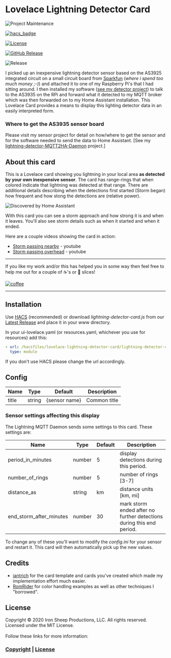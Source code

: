 # Lovelace Lightning Detector Card

![Project Maintenance][maintenance-shield]

[![hacs_badge][hacs-shield]](https://github.com/custom-components/hacs)

[![License][license-shield]](LICENSE)

[![GitHub Release][releases-shield]][releases]

![Release](https://github.com/ironsheep/lovelace-lightning-detector-card/workflows/Release/badge.svg)

I picked up an inexpensive lightning detector sensor based on the AS3925 integrated circuit on a small circuit board from [Sparkfun](https://www.sparkfun.com) (_where i spend too much money ;-)_) and attached it to one of my Raspberry Pi's that I had sitting around. I then installed my software ([see my detector project](https://github.com/ironsheep/lightning-detector-MQTT2HA-Daemon)) to talk to the AS3935 on the RPi and forward what it detected to my MQTT broker which was then forwarded on to my Home Assistant installation. This Lovelace Card provides a means to display this lighting detector data in an easily interpreted form.

### Where to get the AS3935 sensor board

Please visit my sensor project for detail on how/where to get the sensor and for the software needed to send the data to Home Assistant. [See my [lightning-detector-MQTT2HA-Daemon](https://github.com/ironsheep/lightning-detector-MQTT2HA-Daemon) project.]

## About this card

This is a Lovelace card showing you lightning in your local area **as detected by your own inexpensive sensor**. The card has range-rings that when colored indicate that lightning was detected at that range. There are additional details describing when the detections first started (Storm began) how frequent and how stong the detections are (relative power).

![Discovered by Home Assistant](./Docs/images/Actual-Cards.png)

With this card you can see a storm approach and how strong it is and when it leaves. You'll also see storm details such as when it started and when it ended.

Here are a couple videos showing the card in action:

- [Storm passing nearby](https://youtu.be/JqDANkaNPYQ) - youtube
- [Storm passing overhead](https://youtu.be/8p5WBOeDCfc) - youtube

----

If you like my work and/or this has helped you in some way then feel free to help me out for a couple of :coffee:'s or :pizza: slices!

[![coffee](https://www.buymeacoffee.com/assets/img/custom_images/black_img.png)](https://www.buymeacoffee.com/ironsheep)

----

## Installation

Use [HACS](https://github.com/custom-components/hacs) (recommended)
or download _lightning-detector-card.js_ from our [Latest Release](https://github.com/ironsheep/lovelace-lightning-detector-card/releases/latest) and place it in your www directory.

In your ui-lovelace.yaml (or resources.yaml, whichever you use for resources) add this:

```yaml
- url: /hacsfiles/lovelace-lightning-detector-card/lightning-detector-card.js
  type: module
```

If you don't use HACS please change the url accordingly.

## Config

| Name  | Type   | Default       | Description  |
| ----- | ------ | ------------- | ------------ |
| title | string | {sensor name} | Common title |

### Sensor settings affecting this display

The Lightning MQTT Daemon sends some settings to this card. These settings are:

| Name                    | Type   | Default | Description                                                          |
| ----------------------- | ------ | ------- | -------------------------------------------------------------------- |
| period_in_minutes       | number | 5       | display detections during this period.                               |
| number_of_rings         | number | 5       | number of rings [3-7]                                                |
| distance_as             | string | km      | distance units [km, mi]                                              |
| end_storm_after_minutes | number | 30      | mark storm ended after no further detections during this end period. |

To change any of these you'll want to modify the _config.ini_ for your sensor and restart it. This card will then automatically pick up the new values.

## Credits

- [iantrich](https://github.com/iantrich) for the card template and cards you've created which made my implementation effort much easier.
- [RomRider](https://github.com/RomRider) for color handling examples as well as other techniques I "borrowed".

## License

Copyright © 2020 Iron Sheep Productions, LLC. All rights reserved.<br />
Licensed under the MIT License. <br>
<br>
Follow these links for more information:

### [Copyright](copyright) | [License](LICENSE)

[maintenance-shield]: https://img.shields.io/badge/maintainer-S%20M%20Moraco%20%40ironsheepbiz-blue.svg?style=for-the-badge
[hacs-shield]: https://img.shields.io/badge/HACS-Default-orange.svg?style=for-the-badge
[license-shield]: https://camo.githubusercontent.com/bc04f96d911ea5f6e3b00e44fc0731ea74c8e1e9/68747470733a2f2f696d672e736869656c64732e696f2f6769746875622f6c6963656e73652f69616e74726963682f746578742d646976696465722d726f772e7376673f7374796c653d666f722d7468652d6261646765
[releases-shield]: https://img.shields.io/github/release/ironsheep/lovelace-lightning-detector-card.svg?style=for-the-badge
[releases]: https://github.com/ironsheep/lovelace-lightning-detector-card/releases
